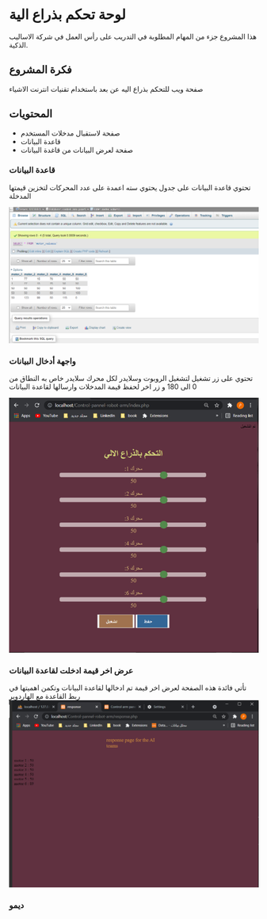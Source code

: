 # لوحة تحكم بذراع الية

هذا المشروع جزء من المهام المطلوبة في التدريب على رأس العمل في شركة الاساليب الذكية.
## فكرة المشروع 
صفحة ويب للتحكم بذراع اليه عن بعد باستخدام تقنيات انترنت الاشياء

## المحتويات 
* صفحة لاستقبال مدخلات المستخدم
* قاعدة البيانات 
* صفحة لعرض البيانات من قاغدة البيانات 

### قاعدة البيانات

تحتوي قاعدة البيانات على جدول يحتوي سته اعمدة على عدد المحركات لتخزين قيمتها المدخلة 

![](./images/db.PNG)

### واجهة أدخال البيانات
تحتوي على زر تشغيل لتشغيل الروبوت وسلايدر لكل محرك سلايدر خاص به النطاق من 0 الى 180 و زر اخر لحفظ قيمة المدخلات وارسالها لقاعدة البيانات  

![](./images/run.PNG)

### عرض اخر قيمة ادخلت لقاعدة البيانات
تأتي فائدة هذه الصفحة لعرض اخر قيمة تم ادخالها لقاعدة البيانات وتكمن اهميتها في ربط القاعدة مع الهاردوير
![](./images/res.PNG)

### ديمو